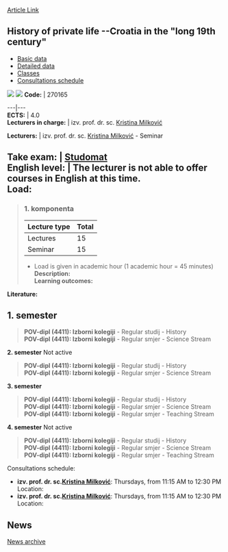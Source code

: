 [Article Link](https://www.fhs.hr/en/course/hoplcitl1c)

## History of private life --Croatia in the "long 19th century"
  * [Basic data](https://www.fhs.hr/en/course/hoplcitl1c#v1id-523784_233142_1_0 "Basic data")
  * [Detailed data](https://www.fhs.hr/en/course/hoplcitl1c#v1id-523784_233142_1_1 "Detailed data")
  * [Classes](https://www.fhs.hr/en/course/hoplcitl1c#v1id-523784_233142_1_2 "Classes")
  * [Consultations schedule](https://www.fhs.hr/en/course/hoplcitl1c#v1id-523784_233142_1_3 "Consultations schedule")


[![](https://www.fhs.hr/img/flags/gif/hr.gif)](https://www.fhs.hr/predmet/ppzhud1s) [![](https://www.fhs.hr/img/flags/gif/gb.gif)](https://www.fhs.hr/en/course/hoplcitl1c)
**Code:** |  270165  
  
---|---  
**ECTS:** |  4.0   
**Lecturers in charge:** |  izv. prof. dr. sc. [Kristina Milković](https://www.fhs.hr/staff/kristina.milkovic)   
  
**Lecturers:** |  izv. prof. dr. sc. [Kristina Milković](https://www.fhs.hr/djelatnik/kristina.milkovic) - Seminar  
  
**Take exam:** |  [Studomat](http://www.isvu.hr/studomat)  
**English level:** |  The lecturer is not able to offer courses in English at this time.   
**Load:**  
---  
> ### 1. komponenta
> | Lecture type | Total  
> ---|---  
> Lectures | 15  
> Seminar | 15  
> * Load is given in academic hour (1 academic hour = 45 minutes)   
**Description:**  
> **Learning outcomes:**  

  
**Literature:**  

  
**1. semester**  
---  
> **POV-dipl (4411): Izborni kolegiji** - Regular studij - History  
>  **POV-dipl (4411): Izborni kolegiji** - Regular smjer - Science Stream  
>   
  
**2. semester** Not active  
> **POV-dipl (4411): Izborni kolegiji** - Regular studij - History  
>  **POV-dipl (4411): Izborni kolegiji** - Regular smjer - Science Stream  
>   
  
**3. semester**  
> **POV-dipl (4411): Izborni kolegiji** - Regular studij - History  
>  **POV-dipl (4411): Izborni kolegiji** - Regular smjer - Science Stream  
>  **POV-dipl (4411): Izborni kolegiji** - Regular smjer - Teaching Stream  
>   
  
**4. semester** Not active  
> **POV-dipl (4411): Izborni kolegiji** - Regular studij - History  
>  **POV-dipl (4411): Izborni kolegiji** - Regular smjer - Science Stream  
>  **POV-dipl (4411): Izborni kolegiji** - Regular smjer - Teaching Stream  
>   
Consultations schedule: 
  * **izv. prof. dr. sc.[Kristina Milković](https://www.fhs.hr/staff/kristina.milkovic)**: 
Thursdays, from 11:15 AM to 12:30 PM
Location: 
  * **izv. prof. dr. sc.[Kristina Milković](https://www.fhs.hr/djelatnik/kristina.milkovic)**: 
Thursdays, from 11:15 AM to 12:30 PM
Location: 


## News
[News archive](https://www.fhs.hr/en/course/hoplcitl1c?@=21nj5#news_125122 "News archive")
